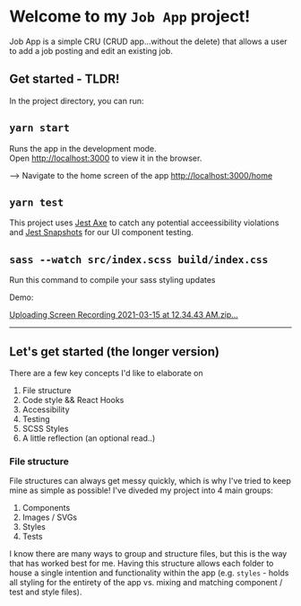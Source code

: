 # Welcome to my `Job App` project!

Job App is a simple CRU (CRUD app...without the delete) that allows a user to add a job posting and edit an existing job.

## Get started - TLDR!

In the project directory, you can run:

## `yarn start`

Runs the app in the development mode.\
Open [http://localhost:3000](http://localhost:3000) to view it in the browser.

--> Navigate to the home screen of the app [http://localhost:3000/home](http://localhost:3000/home)

## `yarn test`

This project uses [Jest Axe](https://www.npmjs.com/package/jest-axe) to catch any potential acceessibility violations and [Jest Snapshots](https://jestjs.io/docs/snapshot-testing) for our UI component testing.

## `sass --watch src/index.scss build/index.css`  

Run this command to compile your sass styling updates

Demo: 

[Uploading Screen Recording 2021-03-15 at 12.34.43 AM.zip…]()


-----------------------------------------------------------------------------

## Let's get started (the longer version)

There are a few key concepts I'd like to elaborate on
1. File structure
2. Code style && React Hooks
3. Accessibility 
4. Testing
5. SCSS Styles
6. A little reflection (an optional read..)

### File structure
File structures can always get messy quickly, which is why I've tried to keep mine as simple as possible! I've diveded my project into 4 main groups: 
  1. Components 
  2. Images / SVGs
  3. Styles
  4. Tests

I know there are many ways to group and structure files, but this is the way that has worked best for me. Having this structure allows each folder to house a single intention and functionality within the app (e.g. `styles` - holds all styling for the entirety of the app vs. mixing and matching component / test and style files). 
